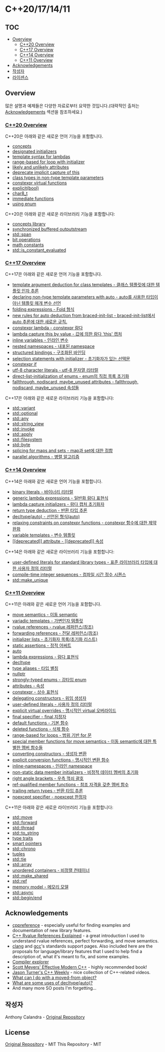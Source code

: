 # C++20/17/14/11

## TOC

- [Overview](#overview)
  - [C++20 Overview](#c20-overview)
  - [C++17 Overview](#c17-overview)
  - [C++14 Overview](#c14-overview)
  - [C++11 Overview](#c11-overview)
- [Acknowledgements](#acknowledgements)
- [작성자](#작성자)
- [라이센스](#License)

## Overview

많은 설명과 예제들은 다양한 자료로부터 요약한 것입니다.(대략적인 출처는 [Acknowledgements](#acknowledgements) 섹션을 참조하세요.)

### [C++20 Overview](/CPP20.md#Overview)

C++20은 아래와 같은 새로운 언어 기능을 포함합니다.

- [concepts](/CPP20.md#concepts)
- [designated initializers](/CPP20.md#designated-initializers)
- [template syntax for lambdas](/CPP20.md#template-syntax-for-lambdas)
- [range-based for loop with initializer](/CPP20.md#range-based-for-loop-with-initializer)
- [likely and unlikely attributes](/CPP20.md#likely-and-unlikely-attributes)
- [deprecate implicit capture of this](/CPP20.md#deprecate-implicit-capture-of-this)
- [class types in non-type template parameters](/CPP20.md#class-types-in-non-type-template-parameters)
- [constexpr virtual functions](/CPP20.md#constexpr-virtual-functions)
- [explicit(bool)](/CPP20.md#explicitbool)
- [char8_t](/CPP20.md#char8_t)
- [immediate functions](/CPP20.md#immediate-functions)
- [using enum](/CPP20.md#using-enum)

C++20은 아래와 같은 새로운 라이브러리 기능을 포함합니다:

- [concepts library](/CPP20.md#concepts-library)
- [synchronized buffered outputstream](/CPP20.md#synchronized-buffered-outputstream)
- [std::span](/CPP20.md#stdspan)
- [bit operations](/CPP20.md#bit-operations)
- [math constants](/CPP20.md#math-constants)
- [std::is_constant_evaluated](/CPP20.md#stdis_constant_evaluated)

### [C++17 Overview](/CPP17.md#overview)

C++17은 아래와 같은 새로운 언어 기능을 포함합니다.

- [template argument deduction for class templates - 클래스 템플릿에 대한 템플릿 인자 추론](/CPP17.md#template-argument-deduction-for-class-templates)
- [declaring non-type template parameters with auto - auto를 사용한 타입이 아닌 템플릿 매개 변수 선언](/CPP17.md#declaring-non-type-template-parameters-with-auto)
- [folding expressions - Fold 형식](/CPP17.md#folding-expressions)
- [new rules for auto deduction from braced-init-list - braced-init-list에서 auto 추론에 대한 새로운 규칙.](/CPP17.md#new-rules-for-auto-deduction-from-braced-init-list)
- [constexpr lambda - constexpr 람다](/CPP17.md#constexpr-lambda)
- [lambda capture this by value - 값에 의한 람다 'this' 캡처](/CPP17.md#lambda-capture-this-by-value)
- [inline variables - 인라인 변수](/CPP17.md#inline-variables)
- [nested namespaces - 내포된 namespace](/CPP17.md#nested-namespaces)
- [structured bindings - 구조화된 바인딩](/CPP17.md#structured-bindings)
- [selection statements with initializer - 초기화자가 있는 선택문](/CPP17.md#selection-statements-with-initializer)
- [constexpr if](/CPP17.md#constexpr-if)
- [utf-8 character literals - utf-8 문자열 리터럴](/CPP17.md#utf-8-character-literals)
- [direct-list-initialization of enums - enum의 직접 목록 초기화](/CPP17.md#direct-list-initialization-of-enums)
- [fallthrough, nodiscard, maybe_unused attributes - fallthrough, nodiscard, maybe_unused 속성들](/CPP17.md#fallthrough-nodiscard-maybe_unused-attributes)

C++17은 아래와 같은 새로운 라이브러리 기능을 포함합니다:

- [std::variant](/CPP17.md#stdvariant)
- [std::optional](/CPP17.md#stdoptional)
- [std::any](/CPP17.md#stdany)
- [std::string_view](/CPP17.md#stdstring_view)
- [std::invoke](/CPP17.md#stdinvoke)
- [std::apply](/CPP17.md#stdapply)
- [std::filesystem](/CPP17.md#stdfilesystem)
- [std::byte](/CPP17.md#stdbyte)
- [splicing for maps and sets - map과 set에 대한 접합](/CPP17.md#splicing-for-maps-and-sets)
- [parallel algorithms - 병렬 알고리즘](/CPP17.md#parallel-algorithms)

### [C++14 Overview](/CPP14.md#overview)

C++14은 아래와 같은 새로운 언어 기능을 포함합니다.

- [binary literals - 바이너리 리터럴](/CPP14.md#binary-literals)
- [generic lambda expressions - 일반화 람다 표현식](/CPP14.md#generic-lambda-expressions)
- [lambda capture initializers - 람다 캡처 초기화자](/CPP14.md#lambda-capture-initializers)
- [return type deduction - 반환 타입 추론](/CPP14.md#return-type-deduction)
- [decltype(auto) - 선언된 형식(auto)](/CPP14.md#decltypeauto)
- [relaxing constraints on constexpr functions - constexpr 함수에 대한 제약 완화](/CPP14.md#relaxing-constraints-on-constexpr-functions)
- [variable templates - 변수 템플릿](/CPP14.md#variable-templates)
- [\[\[deprecated\]\] attribute - \[\[deprecated\]\] 속성](/CPP14.md#deprecated-attribute)

C++14은 아래와 같은 새로운 라이브러리 기능을 포함합니다:

- [user-defined literals for standard library types - 표준 라이브러리 타입에 대한 사용자 정의 리터럴](/CPP14.md#user-defined-literals-for-standard-library-types)
- [compile-time integer sequences - 컴파일 시간 정수 시퀀스](/CPP14.md#compile-time-integer-sequences)
- [std::make_unique](/CPP14.md#stdmake_unique)

### [C++11 Overview](/CPP11.md#overview)

C++11은 아래와 같은 새로운 언어 기능을 포함합니다.

- [move semantics - 이동 semantic](/CPP11.md#move-semantics)
- [variadic templates - 가변인자 템플릿](/CPP11.md#variadic-templates)
- [rvalue references - rvalue 레퍼런스(참조)](/CPP11.md#rvalue-references)
- [forwarding references - 전달 레퍼런스(참조)](/CPP11.md#forwarding-references)
- [initializer lists - 초기화자 목록(초기화 리스트)](/CPP11.md#initializer-lists)
- [static assertions - 정적 어써트](/CPP11.md#static-assertions)
- [auto](/CPP11.md#auto)
- [lambda expressions - 람다 표현식](/CPP11.md#lambda-expressions)
- [decltype](/CPP11.md#decltype)
- [type aliases - 타입 별칭](/CPP11.md#type-aliases)
- [nullptr](/CPP11.md#nullptr)
- [strongly-typed enums - 강타입 enum](/CPP11.md#strongly-typed-enums)
- [attributes - 속성](/CPP11.md#attributes)
- [constexpr - 상수 표현식](/CPP11.md#constexpr)
- [delegating constructors - 위임 생성자](/CPP11.md#delegating-constructors)
- [user-defined literals - 사용자 정의 리터럴](/CPP11.md#user-defined-literals)
- [explicit virtual overrides - 명시적인 virtual 오버라이드](/CPP11.md#explicit-virtual-overrides)
- [final specifier - final 지정자](/CPP11.md#final-specifier)
- [default functions - 기본 함수](/CPP11.md#default-functions)
- [deleted functions - 삭제 함수](/CPP11.md#deleted-functions)
- [range-based for loops - 범위 기반 for 문](#range-based-for-loops)
- [special member functions for move semantics - 이동 semantic에 대한 특별한 멤버 함수들](/CPP11.md#special-member-functions-for-move-semantics)
- [converting constructors - 생성자 변환](/CPP11.md#converting-constructors)
- [explicit conversion functions - 명시적인 변환 함수](/CPP11.md#explicit-conversion-functions)
- [inline-namespaces - 인라인 namespace](/CPP11.md#inline-namespaces)
- [non-static data member initializers - 비정적 데이터 멤버의 초기화](/CPP11.md#non-static-data-member-initializers)
- [right angle brackets - 우측 꺽쇠 괄호](/CPP11.md#right-angle-brackets)
- [ref-qualified member functions - 참조 자격을 갖춘 멤버 함수](/CPP11.md#ref-qualified-member-functions)
- [trailing return types - 반환 타입 추론](/CPP11.md#trailing-return-types)
- [noexcept specifier - noexcept 한정자](/CPP11.md#noexcept-specifier)

C++11은 아래와 같은 새로운 라이브러리 기능을 포함합니다:

- [std::move](/CPP11.md#stdmove)
- [std::forward](/CPP11.md#stdforward)
- [std::thread](/CPP11.md#stdthread)
- [std::to_string](/CPP11.md#stdto_string)
- [type traits](/CPP11.md#type-traits)
- [smart pointers](/CPP11.md#smart-pointers)
- [std::chrono](/CPP11.md#stdchrono)
- [tuples](/CPP11.md#tuples)
- [std::tie](/CPP11.md#stdtie)
- [std::array](/CPP11.md#stdarray)
- [unordered containers - 비정렬 컨테이너](/CPP11.md#unordered-containers)
- [std::make_shared](/CPP11.md#stdmake_shared)
- [std::ref](/CPP11.md#stdref)
- [memory model - 메모리 모델](/CPP11.md#memory-model)
- [std::async](/CPP11.md#stdasync)
- [std::begin/end](/CPP11.md#stdbeginend)

## Acknowledgements

- [cppreference](http://en.cppreference.com/w/cpp) - especially useful for finding examples and documentation of new library features.
- [C++ Rvalue References Explained](http://thbecker.net/articles/rvalue_references/section_01.html) - a great introduction I used to understand rvalue references, perfect forwarding, and move semantics.
- [clang](http://clang.llvm.org/cxx_status.html) and [gcc](https://gcc.gnu.org/projects/cxx-status.html)'s standards support pages. Also included here are the proposals for language/library features that I used to help find a description of, what it's meant to fix, and some examples.
- [Compiler explorer](https://godbolt.org/)
- [Scott Meyers' Effective Modern C++](https://www.amazon.com/Effective-Modern-Specific-Ways-Improve/dp/1491903996) - highly recommended book!
- [Jason Turner's C++ Weekly](https://www.youtube.com/channel/UCxHAlbZQNFU2LgEtiqd2Maw) - nice collection of C++-related videos.
- [What can I do with a moved-from object?](http://stackoverflow.com/questions/7027523/what-can-i-do-with-a-moved-from-object)
- [What are some uses of decltype(auto)?](http://stackoverflow.com/questions/24109737/what-are-some-uses-of-decltypeauto)
- And many more SO posts I'm forgetting...

## 작성자

Anthony Calandra - [Original Repository](https://github.com/AnthonyCalandra/modern-cpp-features)

## License

[Original Repository](https://github.com/AnthonyCalandra/modern-cpp-features) - MIT
This Repository - MIT
